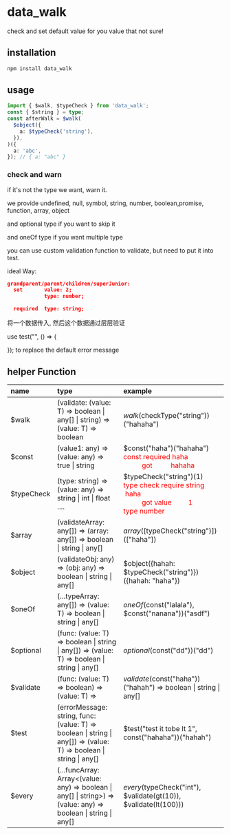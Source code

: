 # data_walk

check and set default value for you value that not sure!

## installation

```sh
npm install data_walk
```

## usage

```ts
import { $walk, $typeCheck } from 'data_walk';
const { $string } = type;
const afterWalk = $walk(
  $object({
    a: $typeCheck('string'),
  }),
)({
  a: 'abc',
}); // { a: "abc" }
```

### check and warn

if it's not the type we want, warn it.

we provide undefined, null, symbol, string, number, boolean,promise, function, array, object

and optional type if you want to skip it

and oneOf type if you want multiple type

you can use custom validation function to validate, but need to put it into test.

ideal Way:

```json
grandparent/parent/children/superJunior:
  set       value: 2;
            type: number;

  required  type: string;
```

将一个数据传入, 然后这个数据通过层层验证

use test("", () => {

}); to replace the default error message

## helper Function

| name       | type                                                                                                               | example                                                                                                                                                                                                                                        |
| :--------- | :----------------------------------------------------------------------------------------------------------------- | :--------------------------------------------------------------------------------------------------------------------------------------------------------------------------------------------------------------------------------------------- |
| $walk      | <T>(validate: (value: T) => boolean \| any[] \| string) => (value: T) => boolean                                   | $walk($checkType("string"))("hahaha")                                                                                                                                                                                                          |
| $const     | (value1: any) => (value: any) => true \| string                                                                    | $const("haha")("hahaha") <br> <font color="red"> const required&nbsp;haha <br>  &nbsp;&nbsp;&nbsp;&nbsp;&nbsp;&nbsp;&nbsp;&nbsp;&nbsp;&nbsp;got &nbsp;&nbsp;&nbsp;&nbsp;&nbsp;&nbsp;&nbsp;&nbsp;&nbsp;hahaha</font>                            |
| $typeCheck | (type: string) => (value: any) => string \| int \| float ....                                                      | $typeCheck("string")(1)<br> <font color="red"> type check require string &nbsp;haha <br>  &nbsp;&nbsp;&nbsp;&nbsp;&nbsp;&nbsp;&nbsp;&nbsp;&nbsp;&nbsp;got  value&nbsp;&nbsp;&nbsp;&nbsp;&nbsp;&nbsp;&nbsp;&nbsp;&nbsp;1<br> type number</font> |
| $array     | (validateArray: any[]) => (array: any[]) => boolean \| string \| any[]                                             | $array([$typeCheck("string")])(["haha"])                                                                                                                                                                                                       |
| $object    | (validateObj: any) => (obj: any) => boolean \| string \| any[]                                                     | $object({hahah: $typeCheck("string")})({hahah: "haha"})                                                                                                                                                                                        |
| $oneOf     | (...typeArray: any[]) => (value: T) => boolean \| string \| any[]                                                  | $oneOf($const("lalala"), $const("nanana"))("asdf")                                                                                                                                                                                             |
| $optional  | (func: (value: T) => boolean \| string \| any[]) => (value: T) => boolean \| string \| any[]                       | $optional($const("dd"))("dd")                                                                                                                                                                                                                  |
| $validate  | (func: (value: T) => boolean) => (value: T) =>                                                                     | $validate($const("haha"))("hahah") => boolean \| string \| any[]                                                                                                                                                                               |
| $test      | (errorMessage: string, func: (value: T) => boolean \| string \| any[]) => (value: T) => boolean \| string \| any[] | $test("test it tobe lt 1", const("hahaha"))("hahah")                                                                                                                                                                                           |
| $every     | (...funcArray: Array<(value: any) => boolean \| any[] \| string>) => (value: any) => boolean \| string \| any[]    | $every($typeCheck("int"), $validate(gt(10)), $validate(lt(100)))                                                                                                                                                                               |

